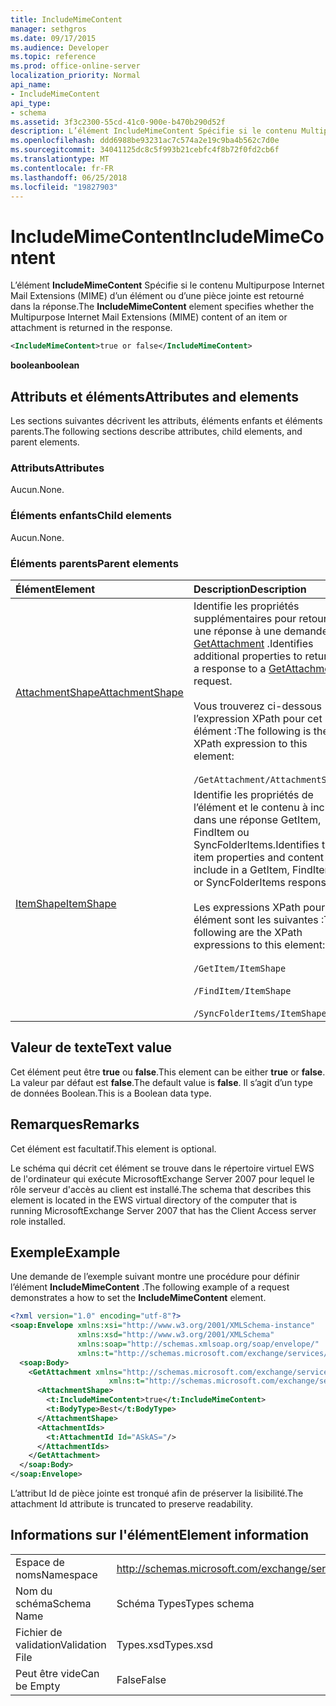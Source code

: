 ```yaml
---
title: IncludeMimeContent
manager: sethgros
ms.date: 09/17/2015
ms.audience: Developer
ms.topic: reference
ms.prod: office-online-server
localization_priority: Normal
api_name:
- IncludeMimeContent
api_type:
- schema
ms.assetid: 3f3c2300-55cd-41c0-900e-b470b290d52f
description: L’élément IncludeMimeContent Spécifie si le contenu Multipurpose Internet Mail Extensions (MIME) d’un élément ou d’une pièce jointe est retourné dans la réponse.
ms.openlocfilehash: ddd6988be93231ac7c574a2e19c9ba4b562c7d0e
ms.sourcegitcommit: 34041125dc8c5f993b21cebfc4f8b72f0fd2cb6f
ms.translationtype: MT
ms.contentlocale: fr-FR
ms.lasthandoff: 06/25/2018
ms.locfileid: "19827903"
---
```

# <a name="includemimecontent"></a><span data-ttu-id="4bbef-103">IncludeMimeContent</span><span class="sxs-lookup"><span data-stu-id="4bbef-103">IncludeMimeContent</span></span>

<span data-ttu-id="4bbef-104">L’élément **IncludeMimeContent** Spécifie si le contenu Multipurpose Internet Mail Extensions (MIME) d’un élément ou d’une pièce jointe est retourné dans la réponse.</span><span class="sxs-lookup"><span data-stu-id="4bbef-104">The **IncludeMimeContent** element specifies whether the Multipurpose Internet Mail Extensions (MIME) content of an item or attachment is returned in the response.</span></span> 
  
```xml
<IncludeMimeContent>true or false</IncludeMimeContent>
```

 <span data-ttu-id="4bbef-105">**boolean**</span><span class="sxs-lookup"><span data-stu-id="4bbef-105">**boolean**</span></span>
## <a name="attributes-and-elements"></a><span data-ttu-id="4bbef-106">Attributs et éléments</span><span class="sxs-lookup"><span data-stu-id="4bbef-106">Attributes and elements</span></span>

<span data-ttu-id="4bbef-107">Les sections suivantes décrivent les attributs, éléments enfants et éléments parents.</span><span class="sxs-lookup"><span data-stu-id="4bbef-107">The following sections describe attributes, child elements, and parent elements.</span></span>
  
### <a name="attributes"></a><span data-ttu-id="4bbef-108">Attributs</span><span class="sxs-lookup"><span data-stu-id="4bbef-108">Attributes</span></span>

<span data-ttu-id="4bbef-109">Aucun.</span><span class="sxs-lookup"><span data-stu-id="4bbef-109">None.</span></span>
  
### <a name="child-elements"></a><span data-ttu-id="4bbef-110">Éléments enfants</span><span class="sxs-lookup"><span data-stu-id="4bbef-110">Child elements</span></span>

<span data-ttu-id="4bbef-111">Aucun.</span><span class="sxs-lookup"><span data-stu-id="4bbef-111">None.</span></span>
  
### <a name="parent-elements"></a><span data-ttu-id="4bbef-112">Éléments parents</span><span class="sxs-lookup"><span data-stu-id="4bbef-112">Parent elements</span></span>

|<span data-ttu-id="4bbef-113">**Élément**</span><span class="sxs-lookup"><span data-stu-id="4bbef-113">**Element**</span></span>|<span data-ttu-id="4bbef-114">**Description**</span><span class="sxs-lookup"><span data-stu-id="4bbef-114">**Description**</span></span>|
|:-----|:-----|
|[<span data-ttu-id="4bbef-115">AttachmentShape</span><span class="sxs-lookup"><span data-stu-id="4bbef-115">AttachmentShape</span></span>](attachmentshape.md) <br/> | <span data-ttu-id="4bbef-116">Identifie les propriétés supplémentaires pour retourner une réponse à une demande [GetAttachment](getattachment.md) .</span><span class="sxs-lookup"><span data-stu-id="4bbef-116">Identifies additional properties to return in a response to a [GetAttachment](getattachment.md) request.</span></span>  <br/> <br/> <span data-ttu-id="4bbef-117">Vous trouverez ci-dessous l’expression XPath pour cet élément :</span><span class="sxs-lookup"><span data-stu-id="4bbef-117">The following is the XPath expression to this element:</span></span>  <br/><br/>  `/GetAttachment/AttachmentShape` <br/> |
|[<span data-ttu-id="4bbef-118">ItemShape</span><span class="sxs-lookup"><span data-stu-id="4bbef-118">ItemShape</span></span>](itemshape.md) <br/> | <span data-ttu-id="4bbef-119">Identifie les propriétés de l’élément et le contenu à inclure dans une réponse GetItem, FindItem ou SyncFolderItems.</span><span class="sxs-lookup"><span data-stu-id="4bbef-119">Identifies the item properties and content to include in a GetItem, FindItem, or SyncFolderItems response.</span></span>  <br/> <br/> <span data-ttu-id="4bbef-120">Les expressions XPath pour cet élément sont les suivantes :</span><span class="sxs-lookup"><span data-stu-id="4bbef-120">The following are the XPath expressions to this element:</span></span><br/>  <br/>  `/GetItem/ItemShape` <br/><br/>  `/FindItem/ItemShape` <br/><br/>  `/SyncFolderItems/ItemShape` <br/> |
   
## <a name="text-value"></a><span data-ttu-id="4bbef-121">Valeur de texte</span><span class="sxs-lookup"><span data-stu-id="4bbef-121">Text value</span></span>

<span data-ttu-id="4bbef-122">Cet élément peut être **true** ou **false**.</span><span class="sxs-lookup"><span data-stu-id="4bbef-122">This element can be either **true** or **false**.</span></span> <span data-ttu-id="4bbef-123">La valeur par défaut est **false**.</span><span class="sxs-lookup"><span data-stu-id="4bbef-123">The default value is **false**.</span></span> <span data-ttu-id="4bbef-124">Il s’agit d’un type de données Boolean.</span><span class="sxs-lookup"><span data-stu-id="4bbef-124">This is a Boolean data type.</span></span>
  
## <a name="remarks"></a><span data-ttu-id="4bbef-125">Remarques</span><span class="sxs-lookup"><span data-stu-id="4bbef-125">Remarks</span></span>

<span data-ttu-id="4bbef-126">Cet élément est facultatif.</span><span class="sxs-lookup"><span data-stu-id="4bbef-126">This element is optional.</span></span>
  
<span data-ttu-id="4bbef-127">Le schéma qui décrit cet élément se trouve dans le répertoire virtuel EWS de l'ordinateur qui exécute MicrosoftExchange Server 2007 pour lequel le rôle serveur d'accès au client est installé.</span><span class="sxs-lookup"><span data-stu-id="4bbef-127">The schema that describes this element is located in the EWS virtual directory of the computer that is running MicrosoftExchange Server 2007 that has the Client Access server role installed.</span></span>
  
## <a name="example"></a><span data-ttu-id="4bbef-128">Exemple</span><span class="sxs-lookup"><span data-stu-id="4bbef-128">Example</span></span>

<span data-ttu-id="4bbef-129">Une demande de l’exemple suivant montre une procédure pour définir l’élément **IncludeMimeContent** .</span><span class="sxs-lookup"><span data-stu-id="4bbef-129">The following example of a request demonstrates a how to set the **IncludeMimeContent** element.</span></span> 
  
```xml
<?xml version="1.0" encoding="utf-8"?>
<soap:Envelope xmlns:xsi="http://www.w3.org/2001/XMLSchema-instance"
               xmlns:xsd="http://www.w3.org/2001/XMLSchema"
               xmlns:soap="http://schemas.xmlsoap.org/soap/envelope/"
               xmlns:t="http://schemas.microsoft.com/exchange/services/2006/types">
  <soap:Body>
    <GetAttachment xmlns="http://schemas.microsoft.com/exchange/services/2006/messages" 
                      xmlns:t="http://schemas.microsoft.com/exchange/services/2006/types">
      <AttachmentShape>
        <t:IncludeMimeContent>true</t:IncludeMimeContent>
        <t:BodyType>Best</t:BodyType>
      </AttachmentShape>
      <AttachmentIds>
        <t:AttachmentId Id="ASkAS="/>
      </AttachmentIds>
    </GetAttachment>
  </soap:Body>
</soap:Envelope>
```

<span data-ttu-id="4bbef-130">L’attribut Id de pièce jointe est tronqué afin de préserver la lisibilité.</span><span class="sxs-lookup"><span data-stu-id="4bbef-130">The attachment Id attribute is truncated to preserve readability.</span></span>
  
## <a name="element-information"></a><span data-ttu-id="4bbef-131">Informations sur l'élément</span><span class="sxs-lookup"><span data-stu-id="4bbef-131">Element information</span></span>

|||
|:-----|:-----|
|<span data-ttu-id="4bbef-132">Espace de noms</span><span class="sxs-lookup"><span data-stu-id="4bbef-132">Namespace</span></span>  <br/> |http://schemas.microsoft.com/exchange/services/2006/types  <br/> |
|<span data-ttu-id="4bbef-133">Nom du schéma</span><span class="sxs-lookup"><span data-stu-id="4bbef-133">Schema Name</span></span>  <br/> |<span data-ttu-id="4bbef-134">Schéma Types</span><span class="sxs-lookup"><span data-stu-id="4bbef-134">Types schema</span></span>  <br/> |
|<span data-ttu-id="4bbef-135">Fichier de validation</span><span class="sxs-lookup"><span data-stu-id="4bbef-135">Validation File</span></span>  <br/> |<span data-ttu-id="4bbef-136">Types.xsd</span><span class="sxs-lookup"><span data-stu-id="4bbef-136">Types.xsd</span></span>  <br/> |
|<span data-ttu-id="4bbef-137">Peut être vide</span><span class="sxs-lookup"><span data-stu-id="4bbef-137">Can be Empty</span></span>  <br/> |<span data-ttu-id="4bbef-138">False</span><span class="sxs-lookup"><span data-stu-id="4bbef-138">False</span></span>  <br/> |
   

